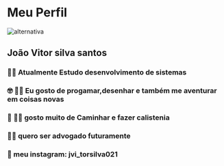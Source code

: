 

# Meu Perfil
 ![alternativa](https://i.pinimg.com/736x/0e/23/0b/0e230b20811713c9fa1ca00ac2c6d583.jpg)
## João Vitor silva santos

### :technologist: Atualmente Estudo desenvolvimento de sistemas 

### :nerd_face: :artist: Eu gosto de progamar,desenhar e também me aventurar em coisas novas 

### :runner: :weight_lifting_man: gosto muito de Caminhar e fazer calistenia

### :judge: quero ser advogado futuramente

### :iphone:  meu instagram: jvi_torsilva021
